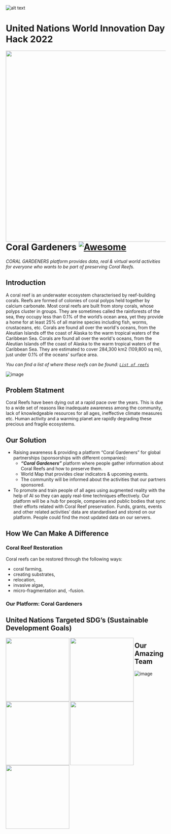 
![alt text](https://drive.google.com/uc?export=view&id=1LQbdlFOsZonQBIZSs5NzPEXsfKdM9kOk)  
# United Nations World Innovation Day Hack 2022  
 
 
<img align="left" width="600" height="600" src="https://drive.google.com/uc?export=view&id=1eTXPdc-J3QS6rfEY0cxUFFU_ugJ382o3">
  
# Coral Gardeners [![Awesome](https://cdn.rawgit.com/sindresorhus/awesome/d7305f38d29fed78fa85652e3a63e154dd8e8829/media/badge.svg)](https://github.com/sindresorhus/awesome)

_CORAL GARDENERS platform provides data, real &amp; virtual world activities for everyone who wants to be part of preserving Coral Reefs._

## Introduction
A coral reef is an underwater ecosystem characterised by reef-building corals. Reefs are formed of colonies of coral polyps held together by calcium carbonate.  Most coral reefs are built from stony corals, whose polyps cluster in groups. They are sometimes called the rainforests of the sea, they occupy less than 0.1% of the world’s ocean area, yet they provide a home for at least 25% of all marine species including fish, worms, crustaceans, etc.
Corals are found all over the world's oceans, from the Aleutian Islands off the coast of Alaska to the warm tropical waters of the Caribbean Sea. Corals are found all over the world's oceans, from the Aleutian Islands off the coast of Alaska to the warm tropical waters of the Caribbean Sea. They are estimated to cover 284,300 km2 (109,800 sq mi), just under 0.1% of the oceans' surface area. 

*You can find a list of where these reefs can be found: [`List of reefs`](https://en.wikipedia.org/wiki/List_of_reefs)*    

![image](https://drive.google.com/uc?export=view&id=16aQBNYRzhe1Xg5w7qpn5xjUBqxN0im1X)

## Problem Statment

Coral Reefs have been dying out at a rapid pace over the years. This is due to a wide set of reasons like inadequate awareness among the community, lack of knowledgeable resources for all ages, ineffective climate measures etc. Human activity and a warming planet are rapidly degrading these precious and fragile ecosystems.


## Our Solution 

- Raising awareness & providing a platform “Coral Gardeners” for global partnerships (sponsorships with different companies):
  - **_“Coral Gardeners”_**  platform where people gather information about Coral Reefs and how to preserve them.
  - World Map that provides clear indicators & upcoming events.
  - The community will be informed about the activities that our partners sponsored.  
- To promote and train people of all ages using augmented reality with the help of AI so they can apply real-time techniques effectively. Our platform will be a hub for people, companies and public bodies that sync their efforts related with Coral Reef preservation. Funds, grants, events and other related activities’ data are standardised and stored on our platform. People could find the most updated data on our servers. 

## How We Can Make A Difference
### Coral Reef Restoration
Coral reefs can be restored through the following ways: 
 - coral farming, 
 - creating substrates, 
 - relocation, 
 - invasive algae, 
 - micro-fragmentation and, 
 -fusion.

### Our Platform: Coral Gardeners

## United Nations Targeted SDG’s (Sustainable Development Goals) 

<img align="left" width="200" height="200" src="https://geca.eco/wp-content/uploads/2021/09/8_SDG_MakeEveryDayCount_Gifs_GDU.gif">
<img align="left" width="200" height="200" src="https://itpo-germany.org/wp-content/uploads/2021/06/9_SDG_MakeEveryDayCount_Gifs_GDU.gif">
<img align="left" width="200" height="200" src="https://drive.google.com/uc?export=view&id=1yWsPJCIS7d0btHrVEOWEfIQht9fJA8KP">
<img align="left" width="200" height="200" src="https://drive.google.com/uc?export=view&id=1bgsCpGHovZ_nX-1vCvIv-XTfOuH5Qp_Q">
<img align="left" width="200" height="200" src="https://drive.google.com/uc?export=view&id=11iRNTzfTUhCLroc1jm5vBYCSYxvGcJ60">

## Our Amazing Team

![image](https://drive.google.com/uc?export=view&id=1UmNAywayFWZ3WzFjQA1OmYnsRvmsPpKq) 



